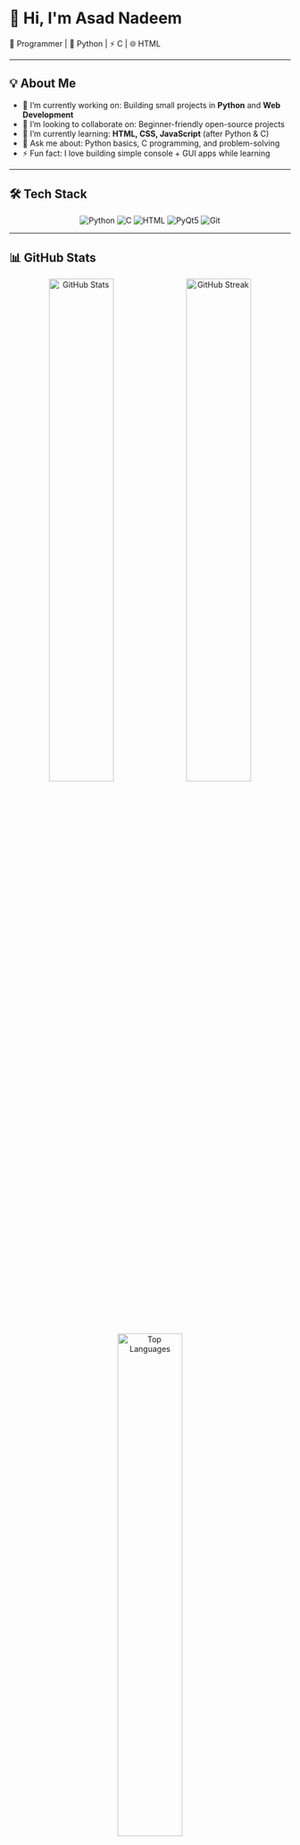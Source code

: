 # 👋 Hi, I'm Asad Nadeem  

🚀 Programmer | 🐍 Python | ⚡ C | 🌐 HTML  

---

## 💡 About Me  

- 🔭 I’m currently working on: Building small projects in **Python** and **Web Development**  
- 🤝 I’m looking to collaborate on: Beginner-friendly open-source projects  
- 🌱 I’m currently learning: **HTML, CSS, JavaScript** (after Python & C)  
- 💬 Ask me about: Python basics, C programming, and problem-solving  
- ⚡ Fun fact: I love building simple console + GUI apps while learning  

---

## 🛠 Tech Stack  

<p align="center">
  <img src="https://img.shields.io/badge/Python-3776AB?style=for-the-badge&logo=python&logoColor=white" alt="Python"/>
  <img src="https://img.shields.io/badge/C-00599C?style=for-the-badge&logo=c&logoColor=white" alt="C"/>
  <img src="https://img.shields.io/badge/HTML5-E34F26?style=for-the-badge&logo=html5&logoColor=white" alt="HTML"/>
  <img src="https://img.shields.io/badge/PyQt-41CD52?style=for-the-badge&logo=qt&logoColor=white" alt="PyQt5"/>
  <img src="https://img.shields.io/badge/Git-F05032?style=for-the-badge&logo=git&logoColor=white" alt="Git"/>
</p>

---

## 📊 GitHub Stats  

<p align="center">
  <img src="https://github-readme-stats.vercel.app/api?username=cyb3erasad&show_icons=true&theme=tokyonight" alt="GitHub Stats" width="48%">
  <img src="https://github-readme-streak-stats.herokuapp.com/?user=cyb3erasad&theme=tokyonight" alt="GitHub Streak" width="48%">
</p>  

<p align="center">
  <img src="https://github-readme-stats.vercel.app/api/top-langs/?username=cyb3erasad&layout=compact&theme=tokyonight" alt="Top Languages" width="48%">
</p>

---

## 🌐 Connect With Me  

<p align="center">
  <a href="https://github.com/cyb3erasad"><img src="https://img.shields.io/badge/GitHub-000?style=for-the-badge&logo=github&logoColor=white"/></a>
  <a href="https://www.linkedin.com/"><img src="https://img.shields.io/badge/LinkedIn-0A66C2?style=for-the-badge&logo=linkedin&logoColor=white"/></a>
  <a href="https://instagram.com/cyb3r_asad"><img src="https://img.shields.io/badge/Instagram-E4405F?style=for-the-badge&logo=instagram&logoColor=white"/></a>
</p>  

---

⭐ *"Code. Learn. Improve. Repeat."* ⭐  


